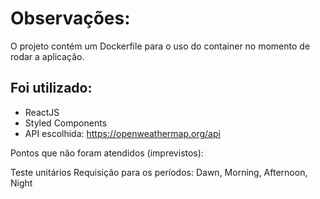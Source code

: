 # Observações:

O projeto contém um Dockerfile para o uso do container no momento de rodar a aplicação. 

## Foi utilizado:

- ReactJS
- Styled Components
- API escolhida: https://openweathermap.org/api

Pontos que não foram atendidos (imprevistos):

Teste unitários
Requisição para os períodos: Dawn, Morning, Afternoon, Night
